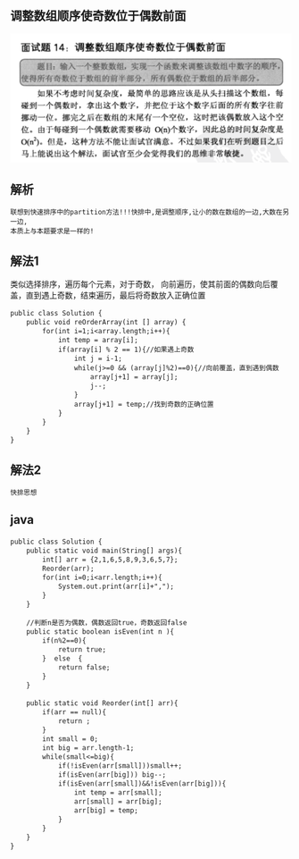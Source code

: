 ## 调整数组顺序使奇数位于偶数前面

![调整数组顺序使奇数位于偶数前面](./images/question-14.png)

## 解析
    
    联想到快速排序中的partition方法!!!快排中,是调整顺序,让小的数在数组的一边,大数在另一边,
    本质上与本题要求是一样的!


## 解法1
类似选择排序，遍历每个元素，对于奇数，
向前遍历，使其前面的偶数向后覆盖，直到遇上奇数，结束遍历，最后将奇数放入正确位置
    
    public class Solution {  
        public void reOrderArray(int [] array) {  
            for(int i=1;i<array.length;i++){  
                int temp = array[i];  
                if(array[i] % 2 == 1){//如果遇上奇数  
                    int j = i-1;  
                    while(j>=0 && (array[j]%2)==0){//向前覆盖，直到遇到偶数  
                        array[j+1] = array[j];                
                        j--;  
                    }  
                    array[j+1] = temp;//找到奇数的正确位置  
                }  
            }  
        }  
    } 
    
    
## 解法2

    快排思想
    
## java

    public class Solution {  
        public static void main(String[] args){  
            int[] arr = {2,1,6,5,8,9,3,6,5,7};  
            Reorder(arr);  
            for(int i=0;i<arr.length;i++){  
                System.out.print(arr[i]+",");  
            }  
        }  
        
        //判断n是否为偶数，偶数返回true，奇数返回false  
        public static boolean isEven(int n ){  
            if(n%2==0){  
                return true;  
            }  else  {
                return false; 
            } 
        }  
        
        public static void Reorder(int[] arr){  
            if(arr == null){  
                return ;  
            }  
            int small = 0;  
            int big = arr.length-1;  
            while(small<=big){  
                if(!isEven(arr[small]))small++;  
                if(isEven(arr[big])) big--;  
                if(isEven(arr[small])&&!isEven(arr[big])){  
                    int temp = arr[small];  
                    arr[small] = arr[big];  
                    arr[big] = temp;  
                }  
            }  
        }  
    }  
